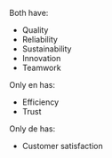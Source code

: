 Both have:

* Quality
* Reliability
* Sustainability
* Innovation
* Teamwork

Only en has:

* Efficiency
* Trust

Only de has:

* Customer satisfaction
